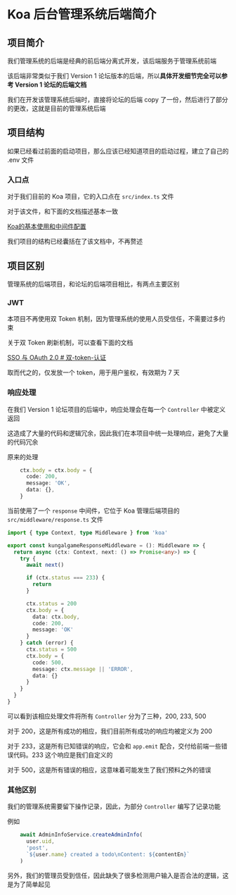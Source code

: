 # Koa 后台管理系统后端简介

## 项目简介

我们管理系统的后端是经典的前后端分离式开发，该后端服务于管理系统前端

该后端非常类似于我们 Version 1 论坛版本的后端，所以**具体开发细节完全可以参考 Version 1 论坛的后端文档**

我们在开发该管理系统后端时，直接将论坛的后端 copy 了一份，然后进行了部分的更改，这就是目前的管理系统后端

## 项目结构

如果已经看过前面的启动项目，那么应该已经知道项目的启动过程，建立了自己的 .env 文件

### 入口点

对于我们目前的 Koa 项目，它的入口点在 `src/index.ts` 文件

对于该文件，和下面的文档描述基本一致

[Koa的基本使用和中间件配置](../v1/backend/koa)

我们项目的结构已经囊括在了该文档中，不再赘述

## 项目区别

管理系统的后端项目，和论坛的后端项目相比，有两点主要区别

### JWT

本项目不再使用双 Token 机制，因为管理系统的使用人员受信任，不需要过多约束

关于双 Token 刷新机制，可以查看下面的文档

[SSO 与 OAuth 2.0 # 双-token-认证](/technology/backend/kun-sso-oauth#双-token-认证)

取而代之的，仅发放一个 token，用于用户鉴权，有效期为 7 天

### 响应处理

在我们 Version 1 论坛项目的后端中，响应处理会在每一个 `Controller` 中被定义返回

这造成了大量的代码和逻辑冗余，因此我们在本项目中统一处理响应，避免了大量的代码冗余

原来的处理

``` TypeScript
    ctx.body = ctx.body = {
      code: 200,
      message: 'OK',
      data: {},
    }
```

当前使用了一个 `response` 中间件，它位于 Koa 管理后端项目的 `src/middleware/response.ts` 文件

``` TypeScript
import { type Context, type Middleware } from 'koa'

export const kungalgameResponseMiddleware = (): Middleware => {
  return async (ctx: Context, next: () => Promise<any>) => {
    try {
      await next()

      if (ctx.status === 233) {
        return
      }

      ctx.status = 200
      ctx.body = {
        data: ctx.body,
        code: 200,
        message: 'OK'
      }
    } catch (error) {
      ctx.status = 500
      ctx.body = {
        code: 500,
        message: ctx.message || 'ERROR',
        data: {}
      }
    }
  }
}
```

可以看到该相应处理文件将所有 `Controller` 分为了三种，200, 233, 500

对于 200，这是所有成功的相应，我们目前所有成功的响应均被定义为 200

对于 233，这是所有已知错误的响应，它会和 `app.emit` 配合，交付给前端一些错误代码。233 这个响应是我们自定义的

对于 500，这是所有错误的相应，这意味着可能发生了我们预料之外的错误

### 其他区别

我们的管理系统需要留下操作记录，因此，为部分 `Controller` 编写了记录功能

例如

``` TypeScript
    await AdminInfoService.createAdminInfo(
      user.uid,
      'post',
      `${user.name} created a todo\nContent: ${contentEn}`
    )
```

另外，我们的管理员受到信任，因此缺失了很多检测用户输入是否合法的逻辑，这是为了简单起见
